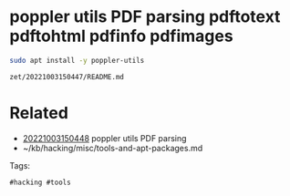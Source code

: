 # poppler utils PDF parsing pdftotext pdftohtml pdfinfo pdfimages
```bash
sudo apt install -y poppler-utils
```

` zet/20221003150447/README.md `

# Related

- [20221003150448](/zet/20221003150448/README.md) poppler utils PDF parsing
- ~/kb/hacking/misc/tools-and-apt-packages.md

Tags:

    #hacking #tools 
